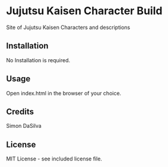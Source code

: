 # Jujutsu Kaisen Character Build
Site of Jujutsu Kaisen Characters and descriptions

## Installation

No Installation is required.

## Usage

Open index.html in the browser of your choice.


## Credits

Simon DaSilva

## License

MIT License - see included license file.
